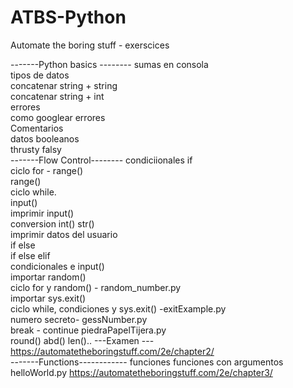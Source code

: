 # ATBS-Python
Automate the boring stuff - exerscices

-------Python basics --------
sumas en consola  
tipos de datos  
concatenar string + string  
concatenar string +  int  
errores  
como googlear errores  
Comentarios  
datos booleanos  
thrusty falsy  
-------Flow Control--------
condiciionales if  
ciclo for - range()  
range()  
ciclo while.  
input()  
imprimir input()   
conversion int() str()  
imprimir datos del usuario  
if else  
if else elif  
condicionales e input()  
importar random()  
ciclo for y random() - random_number.py   
importar sys.exit()  
ciclo while, condiciones y sys.exit() -exitExample.py  
numero secreto- gessNumber.py  
break - continue
piedraPapelTijera.py  
round() abd() len()..
---Examen --- https://automatetheboringstuff.com/2e/chapter2/  
-------Functions------------
funciones
funciones con argumentos
helloWorld.py
https://automatetheboringstuff.com/2e/chapter3/







